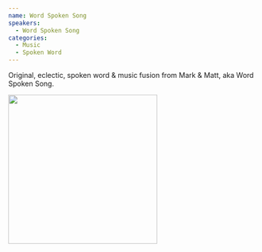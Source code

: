 ```yaml
---
name: Word Spoken Song
speakers:
  - Word Spoken Song
categories:
  - Music
  - Spoken Word
---
```


Original, eclectic, spoken word & music fusion from Mark & Matt, aka Word Spoken Song.

<img src="../../assets/images/Word-Spoken-Song-Simon-Photo_compressed.jpg" width=300 />
